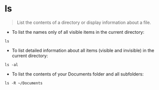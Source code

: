 # ls

> List the contents of a directory or display information about a file.

- To list the names only of all visible items in the current directory:

`ls`

- To list detailed information about all items (visible and invisible) in the current directory:

`ls -al`

- To list the contents of your Documents folder and all subfolders:

`ls -R ~/Documents`
